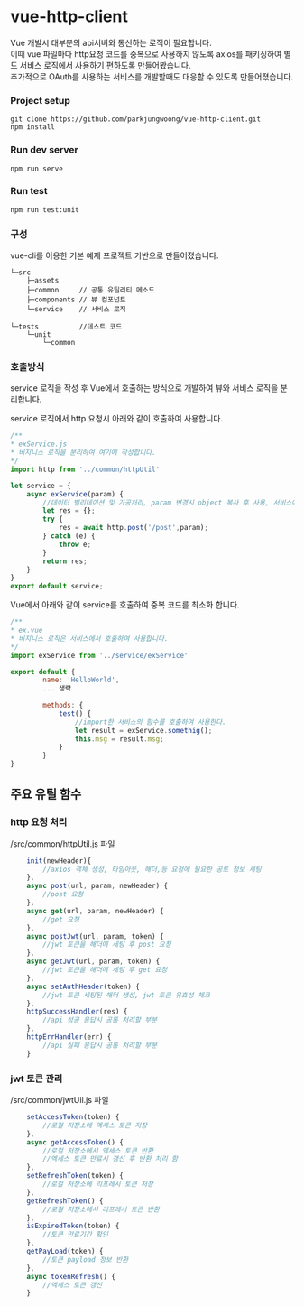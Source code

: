 # vue-http-client
Vue 개발시 대부분의 api서버와 통신하는 로직이 필요합니다.\
이때 vue 파일마다 http요청 코드를 중복으로 사용하지 않도록 axios를 패키징하여 별도 서비스 로직에서 사용하기 편하도록 만들어봤습니다.\
추가적으로 OAuth를 사용하는 서비스를 개발할때도 대응할 수 있도록 만들어졌습니다.
### Project setup
```
git clone https://github.com/parkjungwoong/vue-http-client.git
npm install
```

### Run dev server
```
npm run serve
```

### Run test
```
npm run test:unit
```

### 구성
vue-cli를 이용한 기본 예제 프로젝트 기반으로 만들어졌습니다.
```
└─src
    ├─assets
    ├─common     // 공통 유틸리티 메소드
    ├─components // 뷰 컴포넌트
    └─service    // 서비스 로직
    
└─tests          //테스트 코드          
    └─unit       
        └─common  
```

### 호출방식
service 로직을 작성 후 Vue에서 호출하는 방식으로 개발하여 뷰와 서비스 로직을 분리합니다.

service 로직에서 http 요청시 아래와 같이 호출하여 사용합니다.
```javascript
/**
* exService.js
* 비지니스 로직을 분리하여 여기에 작성합니다.
*/
import http from '../common/httpUtil'

let service = {
    async exService(param) {
        //데이터 벨리데이션 및 가공처리, param 변경시 object 복사 후 사용, 서비스에서 param 변경시 vue도 같이 변경
        let res = {};
        try {
            res = await http.post('/post',param);
        } catch (e) {
            throw e;
        }
        return res;
    }
}
export default service;
```

Vue에서 아래와 같이 service를 호출하여 중복 코드를 최소화 합니다.
```javascript
/**
* ex.vue
* 비지니스 로직은 서비스에서 호출하여 사용합니다.
*/
import exService from '../service/exService'

export default {
        name: 'HelloWorld',
        ... 생략
        
        methods: {
            test() {
                //import한 서비스의 함수를 호출하여 사용한다.
                let result = exService.somethig();
                this.msg = result.msg;
            }
        }
}
```
## 주요 유틸 함수

### http 요청 처리
/src/common/httpUtil.js 파일
```javascript
    init(newHeader){
        //axios 객체 생성, 타임아웃, 해더,등 요청에 필요한 공토 정보 세팅
    },
    async post(url, param, newHeader) {
        //post 요청
    },
    async get(url, param, newHeader) {
        //get 요청
    },
    async postJwt(url, param, token) {
        //jwt 토큰을 해더에 세팅 후 post 요청
    },
    async getJwt(url, param, token) {
        //jwt 토큰을 해더에 세팅 후 get 요청
    },
    async setAuthHeader(token) {
        //jwt 토큰 세팅된 해더 생성, jwt 토큰 유효성 체크
    },
    httpSuccessHandler(res) {
        //api 성공 응답시 공통 처리할 부분
    },
    httpErrHandler(err) {
        //api 실패 응답시 공통 처리할 부분
    }
```
### jwt 토큰 관리
/src/common/jwtUil.js 파일
```javascript
    setAccessToken(token) {
        //로컬 저장소에 엑세스 토큰 저장 
    },
    async getAccessToken() {
        //로컬 저장소에서 엑세스 토큰 반환
        //엑세스 토큰 만료시 갱신 후 반환 처리 함
    },
    setRefreshToken(token) {
        //로컬 저장소에 리프레시 토큰 저장
    },
    getRefreshToken() {
        //로컬 저장소에서 리프레시 토큰 반환 
    },
    isExpiredToken(token) {
        //토큰 만료기간 확인
    },
    getPayLoad(token) {
        //토큰 payload 정보 반환
    },
    async tokenRefresh() {
        //엑세스 토큰 갱신
    }
```




